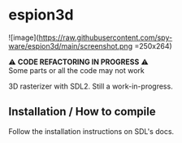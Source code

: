 # espion3d  
  
![image](https://raw.githubusercontent.com/spy-ware/espion3d/main/screenshot.png =250x264)  
  
  
⚠️ **CODE REFACTORING IN PROGRESS** ⚠️  
Some parts or all the code may not work  


3D rasterizer with SDL2. Still a work-in-progress.

## Installation / How to compile

Follow the installation instructions on SDL's docs.

